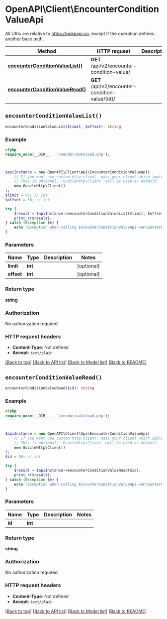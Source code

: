 # OpenAPI\Client\EncounterConditionValueApi

All URIs are relative to https://pokeapi.co, except if the operation defines another base path.

| Method | HTTP request | Description |
| ------------- | ------------- | ------------- |
| [**encounterConditionValueList()**](EncounterConditionValueApi.md#encounterConditionValueList) | **GET** /api/v2/encounter-condition-value/ |  |
| [**encounterConditionValueRead()**](EncounterConditionValueApi.md#encounterConditionValueRead) | **GET** /api/v2/encounter-condition-value/{id}/ |  |


## `encounterConditionValueList()`

```php
encounterConditionValueList($limit, $offset): string
```



### Example

```php
<?php
require_once(__DIR__ . '/vendor/autoload.php');



$apiInstance = new OpenAPI\Client\Api\EncounterConditionValueApi(
    // If you want use custom http client, pass your client which implements `GuzzleHttp\ClientInterface`.
    // This is optional, `GuzzleHttp\Client` will be used as default.
    new GuzzleHttp\Client()
);
$limit = 56; // int
$offset = 56; // int

try {
    $result = $apiInstance->encounterConditionValueList($limit, $offset);
    print_r($result);
} catch (Exception $e) {
    echo 'Exception when calling EncounterConditionValueApi->encounterConditionValueList: ', $e->getMessage(), PHP_EOL;
}
```

### Parameters

| Name | Type | Description  | Notes |
| ------------- | ------------- | ------------- | ------------- |
| **limit** | **int**|  | [optional] |
| **offset** | **int**|  | [optional] |

### Return type

**string**

### Authorization

No authorization required

### HTTP request headers

- **Content-Type**: Not defined
- **Accept**: `text/plain`

[[Back to top]](#) [[Back to API list]](../../README.md#endpoints)
[[Back to Model list]](../../README.md#models)
[[Back to README]](../../README.md)

## `encounterConditionValueRead()`

```php
encounterConditionValueRead($id): string
```



### Example

```php
<?php
require_once(__DIR__ . '/vendor/autoload.php');



$apiInstance = new OpenAPI\Client\Api\EncounterConditionValueApi(
    // If you want use custom http client, pass your client which implements `GuzzleHttp\ClientInterface`.
    // This is optional, `GuzzleHttp\Client` will be used as default.
    new GuzzleHttp\Client()
);
$id = 56; // int

try {
    $result = $apiInstance->encounterConditionValueRead($id);
    print_r($result);
} catch (Exception $e) {
    echo 'Exception when calling EncounterConditionValueApi->encounterConditionValueRead: ', $e->getMessage(), PHP_EOL;
}
```

### Parameters

| Name | Type | Description  | Notes |
| ------------- | ------------- | ------------- | ------------- |
| **id** | **int**|  | |

### Return type

**string**

### Authorization

No authorization required

### HTTP request headers

- **Content-Type**: Not defined
- **Accept**: `text/plain`

[[Back to top]](#) [[Back to API list]](../../README.md#endpoints)
[[Back to Model list]](../../README.md#models)
[[Back to README]](../../README.md)
